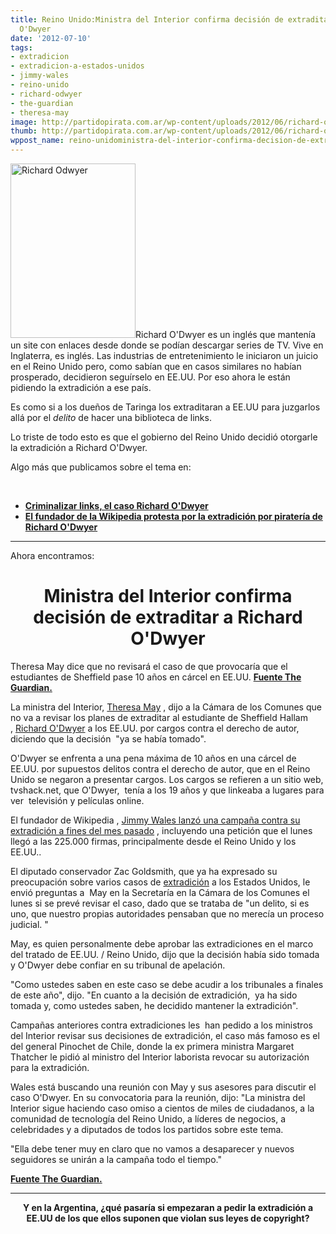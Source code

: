 ```yaml
---
title: Reino Unido:Ministra del Interior confirma decisión de extraditar a Richard
  O'Dwyer
date: '2012-07-10'
tags:
- extradicion
- extradicion-a-estados-unidos
- jimmy-wales
- reino-unido
- richard-odwyer
- the-guardian
- theresa-may
image: http://partidopirata.com.ar/wp-content/uploads/2012/06/richard-odwyer.jpg
thumb: http://partidopirata.com.ar/wp-content/uploads/2012/06/richard-odwyer-150x150.jpg
wppost_name: reino-unidoministra-del-interior-confirma-decision-de-extraditar-a-richard-odwyer
---
```


<a href="http://partidopirata.com.ar/wp-content/uploads/2012/06/richard-odwyer.jpg"><img class="alignright size-full wp-image-4928" title="richard-odwyer" src="http://partidopirata.com.ar/wp-content/uploads/2012/06/richard-odwyer.jpg" alt="Richard Odwyer" width="200" height="279" /></a>Richard O'Dwyer es un inglés que mantenía un site con enlaces desde donde se podían descargar series de TV. Vive en Inglaterra, es inglés. Las industrias de entretenimiento le iniciaron un juicio en el Reino Unido pero, como sabían que en casos similares no habían prosperado, decidieron seguírselo en EE.UU. Por eso ahora le están pidiendo la extradición a ese país.

Es como si a los dueños de Taringa los extraditaran a EE.UU para juzgarlos allá por el <em>delito</em> de hacer una biblioteca de links.

Lo triste de todo esto es que el gobierno del Reino Unido decidió otorgarle la extradición a Richard O'Dwyer.

Algo más que publicamos sobre el tema en:

&nbsp;
<ul>
	<li><strong><a href="http://partidopirata.com.ar/5104/criminalizar-los-links-por-que-el-caso-de-richard-odwyer-importa">Criminalizar links, el caso Richard O'Dwyer</a></strong></li>
	<li><strong><a href="http://partidopirata.com.ar/4927/el-fundador-de-wikipedia-protesta-por-la-extradicion-por-pirateria-de-un-estudiante-del-reino-unido">El fundador de la Wikipedia protesta por la extradición por piratería de Richard O'Dwyer</a></strong></li>
</ul>

<hr />

Ahora encontramos:
<h1 style="text-align: center;">Ministra del Interior confirma decisión de extraditar a Richard O'Dwyer</h1>
Theresa May dice que no revisará el caso de que provocaría que el estudiantes de Sheffield pase 10 años en cárcel en EE.UU.
<strong><a href="http://www.guardian.co.uk/uk/2012/jul/09/theresa-may-richard-odwyer-extradition" target="_blank">Fuente The Guardian.</a></strong>

La ministra del Interior, <a title="More from guardian.co.uk on Theresa May" href="http://www.guardian.co.uk/politics/theresamay">Theresa May</a> , dijo a la Cámara de los Comunes que no va a revisar los planes de extraditar al estudiante de Sheffield Hallam , <a title="More from guardian.co.uk on Richard O'Dwyer" href="http://www.guardian.co.uk/uk/richard-o-dwyer">Richard O'Dwyer</a> a los EE.UU. por cargos contra el derecho de autor, diciendo que la decisión  "ya se había tomado".

O'Dwyer se enfrenta a una pena máxima de 10 años en una cárcel de EE.UU. por supuestos delitos contra el derecho de autor, que en el Reino Unido se negaron a presentar cargos. Los cargos se refieren a un sitio web, tvshack.net, que O'Dwyer,  tenía a los 19 años y que linkeaba a lugares para ver  televisión y películas online.

El fundador de Wikipedia , <a href="http://partidopirata.com.ar/4927/el-fundador-de-wikipedia-protesta-por-la-extradicion-por-pirateria-de-un-estudiante-del-reino-unido">Jimmy Wales lanzó una campaña contra su extradición a fines del mes pasado</a> , incluyendo una petición que el lunes llegó a las 225.000 firmas, principalmente desde el Reino Unido y los EE.UU..

El diputado conservador Zac Goldsmith, que ya ha expresado su preocupación sobre varios casos de <a title="More from guardian.co.uk on Extradition" href="http://www.guardian.co.uk/law/extradition">extradición</a> a los Estados Unidos, le envió preguntas a  May en la Secretaría en la Cámara de los Comunes el lunes si se prevé revisar el caso, dado que se trataba de "un delito, si es uno, que nuestro propias autoridades pensaban que no merecía un proceso judicial. "

May, es quien personalmente debe aprobar las extradiciones en el marco del tratado de EE.UU. / Reino Unido, dijo que la decisión había sido tomada y O'Dwyer debe confiar en su tribunal de apelación.

"Como ustedes saben en este caso se debe acudir a los tribunales a finales de este año", dijo. "En cuanto a la decisión de extradición,  ya ha sido tomada y, como ustedes saben, he decidido mantener la extradición".

Campañas anteriores contra extradiciones les  han pedido a los ministros del Interior revisar sus decisiones de extradición, el caso más famoso es el del general Pinochet de Chile, donde la ex primera ministra Margaret Thatcher le pidió al ministro del Interior laborista revocar su autorización para la extradición.

Wales está buscando una reunión con May y sus asesores para discutir el caso O'Dwyer. En su convocatoria para la reunión, dijo: "La ministra del Interior sigue haciendo caso omiso a cientos de miles de ciudadanos, a la comunidad de tecnología del Reino Unido, a líderes de negocios, a celebridades y a diputados de todos los partidos sobre este tema.

"Ella debe tener muy en claro que no vamos a desaparecer y nuevos seguidores se unirán a la campaña todo el tiempo."

<strong><a href="http://www.guardian.co.uk/uk/2012/jul/09/theresa-may-richard-odwyer-extradition" target="_blank">Fuente The Guardian.</a>
</strong>

<hr />
<p style="text-align: center;"><strong>Y en la Argentina, ¿qué pasaría si empezaran a pedir la extradición a EE.UU de los que ellos suponen que violan sus leyes de copyright?</strong></p>
